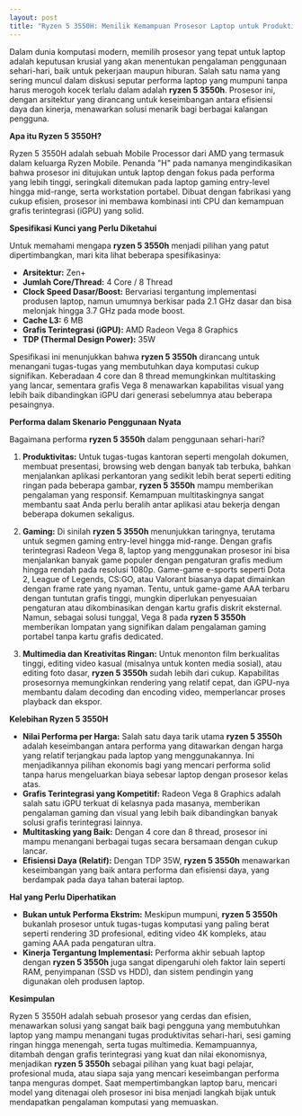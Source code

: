 ```yaml
---
layout: post
title: "Ryzen 5 3550H: Menilik Kemampuan Prosesor Laptop untuk Produktivitas dan Hiburan"
---
```


Dalam dunia komputasi modern, memilih prosesor yang tepat untuk laptop adalah keputusan krusial yang akan menentukan pengalaman penggunaan sehari-hari, baik untuk pekerjaan maupun hiburan. Salah satu nama yang sering muncul dalam diskusi seputar performa laptop yang mumpuni tanpa harus merogoh kocek terlalu dalam adalah **ryzen 5 3550h**. Prosesor ini, dengan arsitektur yang dirancang untuk keseimbangan antara efisiensi daya dan kinerja, menawarkan solusi menarik bagi berbagai kalangan pengguna.

**Apa itu Ryzen 5 3550H?**

Ryzen 5 3550H adalah sebuah Mobile Processor dari AMD yang termasuk dalam keluarga Ryzen Mobile. Penanda "H" pada namanya mengindikasikan bahwa prosesor ini ditujukan untuk laptop dengan fokus pada performa yang lebih tinggi, seringkali ditemukan pada laptop gaming entry-level hingga mid-range, serta workstation portabel. Dibuat dengan fabrikasi yang cukup efisien, prosesor ini membawa kombinasi inti CPU dan kemampuan grafis terintegrasi (iGPU) yang solid.

**Spesifikasi Kunci yang Perlu Diketahui**

Untuk memahami mengapa **ryzen 5 3550h** menjadi pilihan yang patut dipertimbangkan, mari kita lihat beberapa spesifikasinya:

*   **Arsitektur:** Zen+
*   **Jumlah Core/Thread:** 4 Core / 8 Thread
*   **Clock Speed Dasar/Boost:** Bervariasi tergantung implementasi produsen laptop, namun umumnya berkisar pada 2.1 GHz dasar dan bisa melonjak hingga 3.7 GHz pada mode boost.
*   **Cache L3:** 6 MB
*   **Grafis Terintegrasi (iGPU):** AMD Radeon Vega 8 Graphics
*   **TDP (Thermal Design Power):** 35W

Spesifikasi ini menunjukkan bahwa **ryzen 5 3550h** dirancang untuk menangani tugas-tugas yang membutuhkan daya komputasi cukup signifikan. Keberadaan 4 core dan 8 thread memungkinkan multitasking yang lancar, sementara grafis Vega 8 menawarkan kapabilitas visual yang lebih baik dibandingkan iGPU dari generasi sebelumnya atau beberapa pesaingnya.

**Performa dalam Skenario Penggunaan Nyata**

Bagaimana performa **ryzen 5 3550h** dalam penggunaan sehari-hari?

1.  **Produktivitas:** Untuk tugas-tugas kantoran seperti mengolah dokumen, membuat presentasi, browsing web dengan banyak tab terbuka, bahkan menjalankan aplikasi perkantoran yang sedikit lebih berat seperti editing ringan pada beberapa gambar, **ryzen 5 3550h** mampu memberikan pengalaman yang responsif. Kemampuan multitaskingnya sangat membantu saat Anda perlu beralih antar aplikasi atau bekerja dengan beberapa dokumen sekaligus.

2.  **Gaming:** Di sinilah **ryzen 5 3550h** menunjukkan taringnya, terutama untuk segmen gaming entry-level hingga mid-range. Dengan grafis terintegrasi Radeon Vega 8, laptop yang menggunakan prosesor ini bisa menjalankan banyak game populer dengan pengaturan grafis medium hingga rendah pada resolusi 1080p. Game-game e-sports seperti Dota 2, League of Legends, CS:GO, atau Valorant biasanya dapat dimainkan dengan frame rate yang nyaman. Tentu, untuk game-game AAA terbaru dengan tuntutan grafis tinggi, mungkin diperlukan penyesuaian pengaturan atau dikombinasikan dengan kartu grafis diskrit eksternal. Namun, sebagai solusi tunggal, Vega 8 pada **ryzen 5 3550h** memberikan lompatan yang signifikan dalam pengalaman gaming portabel tanpa kartu grafis dedicated.

3.  **Multimedia dan Kreativitas Ringan:** Untuk menonton film berkualitas tinggi, editing video kasual (misalnya untuk konten media sosial), atau editing foto dasar, **ryzen 5 3550h** sudah lebih dari cukup. Kapabilitas prosesornya memungkinkan rendering yang relatif cepat, dan iGPU-nya membantu dalam decoding dan encoding video, memperlancar proses playback dan ekspor.

**Kelebihan Ryzen 5 3550H**

*   **Nilai Performa per Harga:** Salah satu daya tarik utama **ryzen 5 3550h** adalah keseimbangan antara performa yang ditawarkan dengan harga yang relatif terjangkau pada laptop yang menggunakannya. Ini menjadikannya pilihan ekonomis bagi yang mencari performa solid tanpa harus mengeluarkan biaya sebesar laptop dengan prosesor kelas atas.
*   **Grafis Terintegrasi yang Kompetitif:** Radeon Vega 8 Graphics adalah salah satu iGPU terkuat di kelasnya pada masanya, memberikan pengalaman gaming dan visual yang lebih baik dibandingkan banyak solusi grafis terintegrasi lainnya.
*   **Multitasking yang Baik:** Dengan 4 core dan 8 thread, prosesor ini mampu menangani berbagai tugas secara bersamaan dengan cukup lancar.
*   **Efisiensi Daya (Relatif):** Dengan TDP 35W, **ryzen 5 3550h** menawarkan keseimbangan yang baik antara performa dan efisiensi daya, yang berdampak pada daya tahan baterai laptop.

**Hal yang Perlu Diperhatikan**

*   **Bukan untuk Performa Ekstrim:** Meskipun mumpuni, **ryzen 5 3550h** bukanlah prosesor untuk tugas-tugas komputasi yang paling berat seperti rendering 3D profesional, editing video 4K kompleks, atau gaming AAA pada pengaturan ultra.
*   **Kinerja Tergantung Implementasi:** Performa akhir sebuah laptop dengan **ryzen 5 3550h** juga sangat dipengaruhi oleh faktor lain seperti RAM, penyimpanan (SSD vs HDD), dan sistem pendingin yang digunakan oleh produsen laptop.

**Kesimpulan**

Ryzen 5 3550H adalah sebuah prosesor yang cerdas dan efisien, menawarkan solusi yang sangat baik bagi pengguna yang membutuhkan laptop yang mampu menangani tugas produktivitas sehari-hari, sesi gaming ringan hingga menengah, serta tugas multimedia. Kemampuannya, ditambah dengan grafis terintegrasi yang kuat dan nilai ekonomisnya, menjadikan **ryzen 5 3550h** sebagai pilihan yang kuat bagi pelajar, profesional muda, atau siapa saja yang mencari keseimbangan performa tanpa menguras dompet. Saat mempertimbangkan laptop baru, mencari model yang ditenagai oleh prosesor ini bisa menjadi langkah bijak untuk mendapatkan pengalaman komputasi yang memuaskan.
